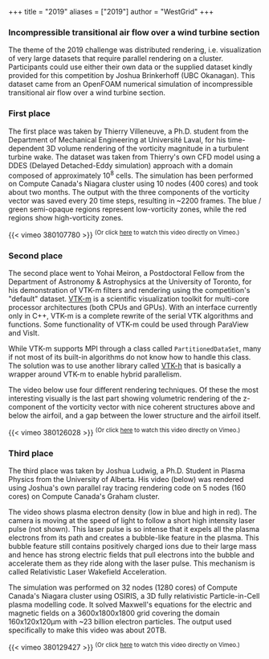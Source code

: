 +++
title = "2019"
aliases = ["2019"]
author = "WestGrid"
+++

### Incompressible transitional air flow over a wind turbine section

The theme of the 2019 challenge was distributed rendering, i.e. visualization of very large datasets that require
parallel rendering on a cluster. Participants could use either their own data or the supplied dataset kindly provided
for this competition by Joshua Brinkerhoff (UBC Okanagan). This dataset came from an OpenFOAM numerical simulation of
incompressible transitional air flow over a wind turbine section.

### First place

The first place was taken by Thierry Villeneuve, a Ph.D. student from the Department of Mechanical Engineering at
Université Laval, for his time-dependent 3D volume rendering of the vorticity magnitude in a turbulent turbine wake. The
dataset was taken from Thierry's own CFD model using a DDES (Delayed Detached-Eddy simulation) approach with a domain
composed of approximately 10<sup>8</sup> cells. The simulation has been performed on Compute Canada's Niagara cluster
using 10 nodes (400 cores) and took about two months. The output with the three components of the vorticity vector was
saved every 20 time steps, resulting in ~2200 frames. The blue / green semi-opaque regions represent low-vorticity
zones, while the red regions show high-vorticity zones.

{{< vimeo 380107780 >}}
<sup>(Or click <a href="https://vimeo.com/380107780" target="_blank">here</a> to watch this video directly on
Vimeo.)</sup>

### Second place

The second place went to Yohai Meiron, a Postdoctoral Fellow from the Department of Astronomy & Astrophysics at the
University of Toronto, for his demonstration of VTK-m filters and rendering using the competition's "default"
dataset. <a href="http://m.vtk.org" target="_blank">VTK-m</a> is a scientific visualization toolkit for multi-core
processor architectures (both CPUs and GPUs). With an interface currently only in C++, VTK-m is a complete rewrite of
the serial VTK algorithms and functions. Some functionality of VTK-m could be used through ParaView and VisIt.

While VTK-m supports MPI through a class called `PartitionedDataSet`, many if not most of its built-in algorithms do not
know how to handle this class. The solution was to use another library called <a
href="https://github.com/Alpine-DAV/vtk-h" target="_blank">VTK-h</a> that is basically a wrapper around VTK-m to enable
hybrid parallelism.

The video below use four different rendering techniques. Of these the most interesting visually is the last part showing
volumetric rendering of the z-component of the vorticity vector with nice coherent structures above and below the
airfoil, and a gap between the lower structure and the airfoil itself.

{{< vimeo 380126028 >}}
<sup>(Or click <a href="https://vimeo.com/380126028" target="_blank">here</a> to watch this video directly on
Vimeo.)</sup>

### Third place

The third place was taken by Joshua Ludwig, a Ph.D. Student in Plasma Physics from the University of Alberta. His video
(below) was rendered using Joshua's own parallel ray tracing rendering code on 5 nodes (160 cores) on Compute Canada's
Graham cluster.

The video shows plasma electron density (low in blue and high in red). The camera is moving at the speed of light to
follow a short high intensity laser pulse (not shown). This laser pulse is so intense that it expels all the plasma
electrons from its path and creates a bubble-like feature in the plasma. This bubble feature still contains positively
charged ions due to their large mass and hence has strong electric fields that pull electrons into the bubble and
accelerate them as they ride along with the laser pulse. This mechanism is called Relativistic Laser Wakefield
Acceleration.

The simulation was performed on 32 nodes (1280 cores) of Compute Canada's Niagara cluster using OSIRIS, a 3D fully
relativistic Particle-in-Cell plasma modelling code. It solved Maxwell's equations for the electric and magnetic fields
on a 3600x1800x1800 grid covering the domain 160x120x120&micro;m with ~23 billion electron particles. The output used
specifically to make this video was about 20TB.

{{< vimeo 380129427 >}}
<sup>(Or click <a href="https://vimeo.com/380129427" target="_blank">here</a> to watch this video directly on
Vimeo.)</sup>
